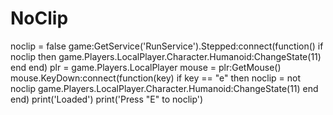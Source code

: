 # NoClip
noclip = false game:GetService('RunService').Stepped:connect(function() if noclip then game.Players.LocalPlayer.Character.Humanoid:ChangeState(11) end end) plr = game.Players.LocalPlayer mouse = plr:GetMouse() mouse.KeyDown:connect(function(key)  if key == "e" then noclip = not noclip game.Players.LocalPlayer.Character.Humanoid:ChangeState(11) end end) print('Loaded') print('Press "E" to noclip')
